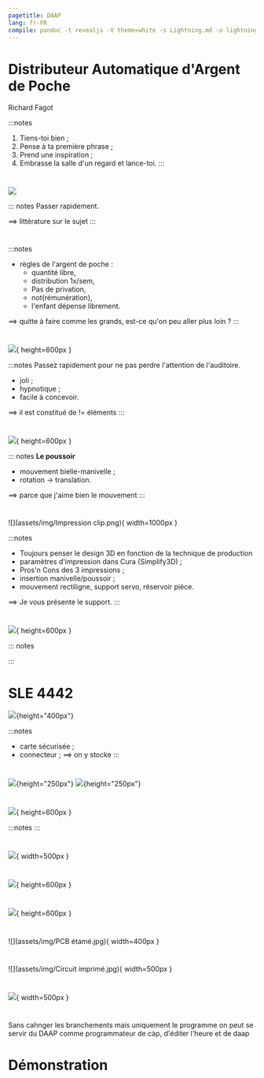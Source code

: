 ```yaml
---
pagetitle: DAAP
lang: fr-FR
compile: pandoc -t revealjs -V theme=white -s Lightning.md -o lightning.html --css=devfest.css 
---
```


<!-- Phrase d'introduction -->
# Distributeur Automatique d'Argent de Poche

Richard Fagot

:::notes
1. Tiens-toi bien ;
1. Pense à ta première phrase ;
1. Prend une inspiration ;
1. Embrasse la salle d'un regard et lance-toi.
:::


<!-- Extrait BD de Calvin & Hobbs-->
# 
![](assets/img/calvin.png)

::: notes
Passer rapidement.

==> littérature sur le sujet
:::

<!-- Courte introduction à l'argent de poche et genèse du projet -->
# 

:::notes
- règles de l'argent de poche :
  - quantité libre,
  - distribution 1x/sem,
  - Pas de privation,
  - not(rémunération),
  - l'enfant dépense librement.

==> quitte à faire comme les grands, est-ce qu'on peu aller plus loin ?
:::

# 
![](assets/img/mouvement.gif){ height=600px }

:::notes
Passez rapidement pour ne pas perdre l'attention de l'auditoire.

- joli ;
- hypnotique ;
- facile à concevoir.

==> il est constitué de != éléments
:::

# 
![](assets/img/poussoir.png){ height=600px }

::: notes
**Le poussoir**

- mouvement bielle-manivelle ;
- rotation -> translation.

==> parce que j'aime bien le mouvement
:::


# 
![](assets/img/Impression clip.png){ width=1000px }

:::notes
  - Toujours penser le design 3D en fonction de la technique de production
  - paramètres d'impression dans Cura (Simplify3D) ;
  - Pros'n Cons des 3 impressions ;
  - insertion manivelle/poussoir ;
  - mouvement rectiligne, support servo, réservoir pièce.

  ==> Je vous présente le support.
:::

# 
![](assets/img/support.png){ height=600px }

::: notes

:::


# SLE 4442
![](assets/img/carte+connecteur.png){height="400px"}

:::notes
  - carte sécurisée ;
  - connecteur ;
==> on y stocke
:::

# 
![](assets/img/LCD.png){height="250px"}
![](assets/img/clavier.png){height="250px"}

# 
![](assets/img/arduino_nano.png){ height=600px }

:::notes
:::

# 
![](assets/img/breadboard.jpg){ width=500px }



# 
![](assets/img/circuit.png){ height=600px }

# 
![](assets/img/PCB2.png){ height=600px }

# 
![](assets/img/PCB étamé.jpg){ width=400px }

# 
![](assets/img/Circuit imprimé.jpg){ width=500px }

# 
![](assets/img/boitier.png){ width=500px }

# 
Sans cahnger les branchements mais uniquement le programme on peut se servir du DAAP comme programmateur de càp, d'éditer l'heure et de daap

# Démonstration